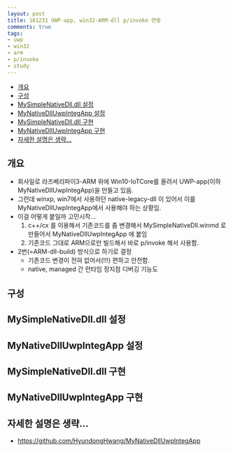 ```yaml
---
layout: post
title: 161231 UWP-app, win32-ARM-dll p/invoke 연동
comments: true
tags:
- uwp
- win32
- arm
- p/invoke
- study
---
```


<!-- TOC -->

- [개요](#개요)
- [구성](#구성)
- [MySimpleNativeDll.dll 설정](#mysimplenativedlldll-설정)
- [MyNativeDllUwpIntegApp 설정](#mynativedlluwpintegapp-설정)
- [MySimpleNativeDll.dll 구현](#mysimplenativedlldll-구현)
- [MyNativeDllUwpIntegApp 구현](#mynativedlluwpintegapp-구현)
- [자세한 설명은 생략...](#자세한-설명은-생략)

<!-- /TOC -->

## 개요

- 회사일로 라즈베리파이3-ARM 위에 Win10-IoTCore를 올려서 UWP-app(이하 MyNativeDllUwpIntegApp)을 만들고 있음.
- 그런데 winxp, win7에서 사용하던 native-legacy-dll 이 있어서 이를 MyNativeDllUwpIntegApp에서 사용해야 하는 상황임.
- 이걸 어떻게 붙일까 고민시작...
    1. c++/cx 를 이용해서 기존코드를 좀 변경해서 MySimpleNativeDll.winmd 로 만들어서 MyNativeDllUwpIntegApp 에 붙임
    2. 기존코드 그대로 ARM으로만 빌드해서 바로 p/invoke 해서 사용함.
- 2번(=ARM-dll-build) 방식으로 하기로 결정
    - 기존코드 변경이 전혀 없어서(!!!) 편하고 안전함.
    - native, managed 간 런타임 정지점 디버깅 기능도 

## 구성

## MySimpleNativeDll.dll 설정

## MyNativeDllUwpIntegApp 설정

## MySimpleNativeDll.dll 구현

## MyNativeDllUwpIntegApp 구현

## 자세한 설명은 생략...
- https://github.com/HyundongHwang/MyNativeDllUwpIntegApp